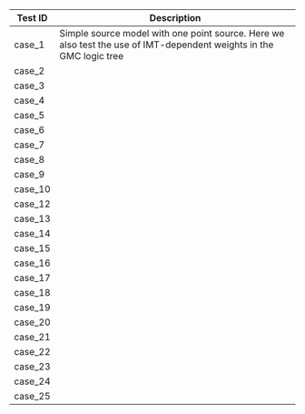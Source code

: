 
| Test ID | Description |
|---------|-------------|
| case_1  | Simple source model with one point source. Here we also test the use of IMT-dependent weights in the GMC logic tree | 
| case_2  |  | 
| case_3  |  | 
| case_4  |  | 
| case_5  |  | 
| case_6  |  | 
| case_7  |  | 
| case_8  |  | 
| case_9  |  | 
| case_10  |  | 
| case_12  |  | 
| case_13  |  | 
| case_14  |  | 
| case_15  |  | 
| case_16  |  | 
| case_17  |  | 
| case_18  |  | 
| case_19  |  | 
| case_20  |  | 
| case_21  |  | 
| case_22  |  | 
| case_23  |  | 
| case_24  |  | 
| case_25  |  | 
